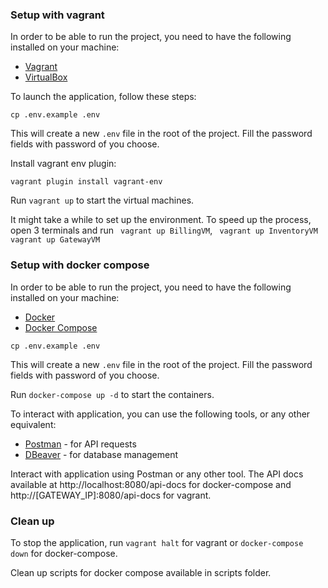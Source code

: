 ### Setup with vagrant

In order to be able to run the project, you need to have the following installed on your machine:

- [Vagrant](https://www.vagrantup.com/)
- [VirtualBox](https://www.virtualbox.org/)

To launch the application, follow these steps:
```
cp .env.example .env
```
This will create a new `.env` file in the root of the project. Fill the password fields with password of you choose.

Install vagrant env plugin:
```
vagrant plugin install vagrant-env
```
Run ``` vagrant up ``` to start the virtual machines. 

It might take a while to set up the environment. To speed up the process, open 3 terminals and run ``` vagrant up BillingVM```, ``` vagrant up InventoryVM``` ``` vagrant up GatewayVM```


### Setup with docker compose

In order to be able to run the project, you need to have the following installed on your machine:

- [Docker](https://www.docker.com/)
- [Docker Compose](https://docs.docker.com/compose/)

```
cp .env.example .env
```
This will create a new `.env` file in the root of the project. Fill the password fields with password of you choose.

Run ``` docker-compose up -d ``` to start the containers.

To interact with application, you can use the following tools, or any other equivalent:

- [Postman](https://www.getpostman.com/) - for API requests
- [DBeaver](https://dbeaver.io/) - for database management
  
Interact with application using Postman or any other tool. The API docs available at http://localhost:8080/api-docs for docker-compose and http://[GATEWAY_IP]:8080/api-docs for vagrant.


### Clean up

To stop the application, run ``` vagrant halt ``` for vagrant or ``` docker-compose down ``` for docker-compose.

Clean up scripts for docker compose available in scripts folder.